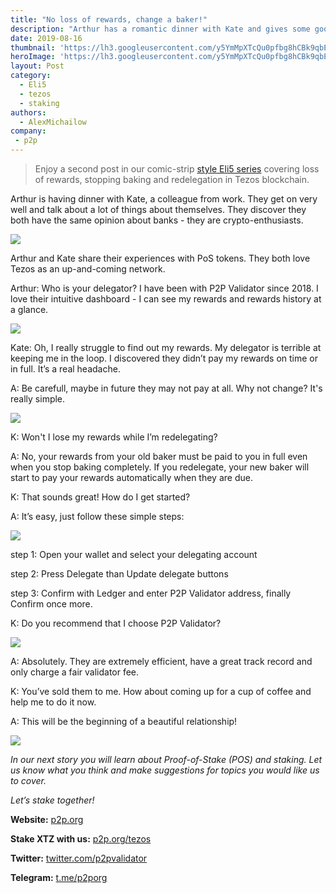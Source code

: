 ```yaml
---
title: "No loss of rewards, change a baker!"
description: "Arthur has a romantic dinner with Kate and gives some good advice..."
date: 2019-08-16
thumbnail: 'https://lh3.googleusercontent.com/y5YmMpXTcQu0pfbg8hCBk9qbEwPxVC_U6rmQfUZXXirGGFwJHsVPJPD5ouPEId-NoloKlc-2Cbl0NaCZ84P5=w1920-h1008-rw'
heroImage: 'https://lh3.googleusercontent.com/y5YmMpXTcQu0pfbg8hCBk9qbEwPxVC_U6rmQfUZXXirGGFwJHsVPJPD5ouPEId-NoloKlc-2Cbl0NaCZ84P5=w1920-h1008-rw'
layout: Post
category:
  - Eli5
  - tezos
  - staking
authors:
  - AlexMichailow
company:
 - p2p
---
```

> Enjoy a second post in our comic-strip [style Eli5 series](https://economy.p2p.org/category/Eli5/) covering loss of rewards, stopping baking and redelegation in Tezos blockchain. 


Arthur is having dinner with Kate, a colleague from work. They get on very well and talk about a lot of things about themselves.  They discover they both have the same opinion about banks - they are crypto-enthusiasts. 

![](https://drive.google.com/uc?id=1vg-eKYzsSN4hwPS7Bm_fuwDu57UTyQc7)

Arthur and Kate share their experiences with PoS tokens. They both love Tezos as an up-and-coming network. 

Arthur: Who is your delegator? I have been with P2P Validator since 2018. I love their intuitive dashboard - I can see my rewards and rewards history at a glance.

![](https://drive.google.com/uc?id=1WNWs3IxuKa_3v-2iIx_fREtuXYnOhS5K)

Kate: Oh, I really struggle to find out my rewards. My delegator is terrible at keeping me in the loop. I discovered they didn’t pay my rewards on time or in full. It’s a real headache. 

A: Be carefull, maybe in future they may not pay at all. Why not change? It's really simple.

![](https://drive.google.com/uc?id=1mePe_V65XRler6JuTGBd7RAqfIe29L9k)

K: Won't I lose my rewards while I’m redelegating?

A: No, your rewards from your old baker must be paid to you in full even when you stop baking completely. If you redelegate, your new baker will start to pay your rewards automatically when they are due. 

K: That sounds great! How do I get started?

A: It’s easy, just follow these simple steps: 
 
![](https://drive.google.com/uc?id=1PxJwyJKI4tZyFbURfLKDyPupwrMVK2zb)

step 1: Open your wallet and select your delegating account

step 2: Press Delegate than Update delegate buttons

step 3: Confirm with Ledger and enter P2P Validator address, finally Confirm once more.



K: Do you recommend that I choose P2P Validator?
   
![](https://drive.google.com/uc?id=1avxxK83T5zukQWaw9pvOpHWYMf4d0W7j)

A: Absolutely. They are extremely efficient, have a great track record and only charge a fair validator fee.

K: You’ve sold them to me. How about coming up for a cup of coffee and help me to do it now.

A: This will be the beginning of a beautiful relationship!

![](https://drive.google.com/uc?id=1uPgFiivOWjwmTIFCQzNyV9DAAIATJqyo)

*In our next story you will learn about Proof-of-Stake (POS) and staking. Let us know what you think and make suggestions for topics you would like us to cover.*

*Let’s stake together!*

**Website:** [p2p.org](https://p2p.org/?utm_source=Tezos1post&utm_medium=creds_link&utm_campaign=blog)

**Stake XTZ with us:** [p2p.org/tezos](https://p2p.org/tezos)

**Twitter:** [twitter.com/p2pvalidator](http://twitter.com/p2pvalidator)

**Telegram:** [t.me/p2porg](http://t.me/p2porg)
